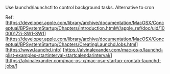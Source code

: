 
Use launchd/launchctl to control background tasks. Alternative to cron

Ref:
[<https://developer.apple.com/library/archive/documentation/MacOSX/Conceptual/BPSystemStartup/Chapters/Introduction.html#//apple_ref/doc/uid/10000172i-SW1-SW1>]
[<https://developer.apple.com/library/archive/documentation/MacOSX/Conceptual/BPSystemStartup/Chapters/CreatingLaunchdJobs.html>]
[<https://www.launchd.info>]
[<https://alvinalexander.com/mac-os-x/launchd-plist-examples-startinterval-startcalendarinterval/>]
[<https://alvinalexander.com/mac-os-x/mac-osx-startup-crontab-launchd-jobs/>]
